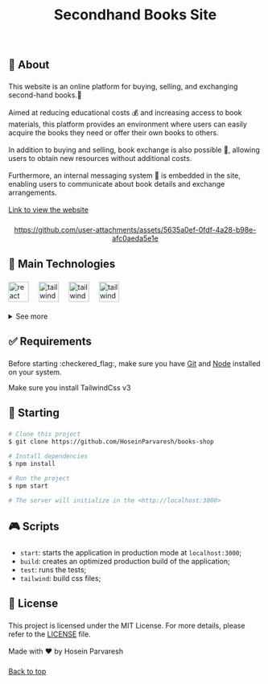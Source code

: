 <h1 align="center">Secondhand Books Site</h1>

###

<br clear="both">

<h2 align="left">🎯 About</h2>


###

<p align="left">This website is an online platform for buying, selling, and exchanging second-hand books.📖<br><br> Aimed at reducing educational costs 💰 and increasing access to book materials, this platform provides an environment where users can easily acquire the books they need or offer their own books to others. <br><br> In addition to buying and selling, book exchange is also possible 🔄, allowing users to obtain new resources without additional costs.<br><br> Furthermore, an internal messaging system 💬 is embedded in the site, enabling users to communicate about book details and exchange arrangements.<br><br>
<a href="https://books-shop.liara.run/">Link to view the website</a></p>


###

<div align="center">


https://github.com/user-attachments/assets/5635a0ef-0fdf-4a28-b98e-afc0aeda5e1e


</div>

###

<h2 align="left">🚀 Main Technologies</h2>

###

<div align="left">
  <a href="https://react.dev/"><img src="https://cdn.jsdelivr.net/gh/devicons/devicon/icons/react/react-original.svg" height="40" alt="react logo"  /></a>
  <img width="12" />
  <a href="https://tailwindcss.com/"><img src="https://skillicons.dev/icons?i=tailwind" height="40" alt="tailwindcss logo"  /></a>
  <img width="12" />
  <a href="https://swiperjs.com/"><img src="https://swiperjs.com/images/swiper-logo.svg" height="40" alt="tailwindcss logo"  /></a>
  <img width="12" />
  <a href="https://reactrouter.com/"><img src="https://reactrouter.com/_brand/React%20Router%20Brand%20Assets/React%20Router%20Logo/Dark.svg" height="40" alt="tailwindcss logo"  /></a>
</div>
<br clear="both">
<details>
  <summary>See more</summary>

  ###
  * [json Server](https://www.npmjs.com/package/json-server)
  * [Axios](https://styled-icons.js.org)
  * [React Hot Toast](https://github.com/morajabi/styled-media-query)
  * [React Loading Indicators](https://react-loading-indicators.netlify.app/)
  * [React Date Object](https://shahabyazdi.github.io/react-date-object/)
  * [validator](https://www.npmjs.com/package/validator)
  
</details>

###

<h2 align="left">✅ Requirements</h2>

###

<p align="left">Before starting :checkered_flag:, make sure you have <a href="https://git-scm.com">Git</a> and <a href="https://nodejs.org/en/">Node</a> installed on your system.</p>
<p align="left">Make sure you install TailwindCss v3 </p>

###

<h2 align="left">🏁 Starting</h2>

###
```bash
# Clone this project
$ git clone https://github.com/HoseinParvaresh/books-shop

# Install dependencies
$ npm install

# Run the project
$ npm start

# The server will initialize in the <http://localhost:3000>
```
###

<h2 align="left">🎮 Scripts</h2>

###
  - `start`: starts the application in production mode at `localhost:3000`;
  - `build`: creates an optimized production build of the application;
  - `test`: runs the tests;
  - `tailwind`: build css files;

###

<h2 align="left">📝 License</h2>

###

<p align="left">This project is licensed under the MIT License. For more details, please refer to the <a href="https://github.com/maurodesouza/profile-readme-generator/blob/main/LICENSE.md">LICENSE</a> file.<br><br>Made with ❤️ by Hosein Parvaresh</p>

###
<a href="#top">Back to top</a>
###

